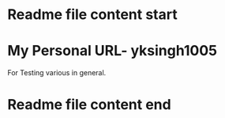 # Readme file content start
# My Personal URL- yksingh1005
For Testing various in general.
# Readme file content end
